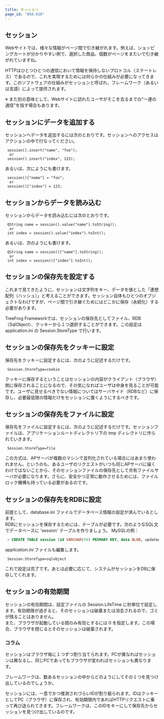 ```yaml
---
title: セッション
page_id: "050.010"
---
```


## セッション

Webサイトでは、様々な情報がページ間で引き継がれます。例えば、ショッピングカートが分かりやすい例で、選択した商品、個数がページをまたいで引き継がれていますね。

HTTPはひとつひとつの通信において情報を保持しないプロトコル（ステートレス）であるので、これを実現するためには何らかの仕組みが必要になってきます。このソフトウェアの仕組みがセッションと呼ばれ、フレームワーク（あるいは言語）によって提供されます。

※ また別の意味として、Webサイトに訪れたユーザがそこを去るまでの"一連の通信"を指す場合もあります。

## セッションにデータを追加する

セッションへデータを追加するには次のとおりです。セッションへのアクセスはアクションの中で行なってください。

```
 session().insert("name", "foo");
  or
 session().insert("index", 123);
```

あるいは、次にようにも書けます。

```
 session()["name"] = "foo";
  or
 session()["index"] = 123;
```

## セッションからデータを読み込む

セッションからデータを読み込むには次のとおりです。

```
 QString name = session().value("name").toString();
  or
 int index = session().value("index").toInt();
```

あるいは、次のようにも書けます。

```
 QString name = session()["name"].toString();
  or
 int index = session()["index"].toInt();
``` 

## セッションの保存先を設定する

これまで見てきたように、セッションは文字列をキー、データを値とした「連想配列（ハッシュ）」と考えることができます。セッション自体もひとつのオブジェクトなわけですが、ページ間で引き継ぐためにはどこかに保存（永続化）する必要があります。
 
TreeFrog Frameworkでは、セッションの保存先としてファイル、RDB（SqlObject）、クッキーから１つ選択することができます。この設定は application.ini の Session.StoreType で行います。

## セッションの保存先をクッキーに設定

保存先をクッキーに設定するには、次のように記述するだけです。

```
 Session.StoreType=cookie
```
 
クッキーに保存するということはセッションの内容がクライアント（ブラウザ）側に保存されることになるので、その気になればユーザは中身を見ることが可能です。ユーザに見せるべきでない情報についてはサーバサイド（RDBなど）に保存し、必要最低限の情報だけをセッションに置くようにするべきです。

## セッションの保存先をファイルに設定

保存先をファイルに設定するには、次のように記述するだけです。セッションファイルは、アプリケーションルートディレクトリ下の tmp ディレクトリに作られていきます。

```
 Session.StoreType=file
```
   
この方式は、APサーバが複数のマシンで並列化されている場合にはあまり使われません。というのも、あるユーザのリクエストがいつも同じAPサーバに届くわけではないことから、そのセッションファイルの保存先として共有ファイルサーバが必要になります。さらに、安全かつ正常に動作させるためには、ファイルロック機構も持っている必要があるのです。

## セッションの保存先をRDBに設定

前提として、database.ini ファイルでデータベース情報の設定が済んでいるとします。<br>
RDBにセッションを保存するためには、テーブルが必要です。次のようなSQL文でデータベースに 'session' テーブルを作りましょう。
MySQLの例：

```sql
 > CREATE TABLE session (id VARCHAR(50) PRIMARY KEY, data BLOB, updated_at TIMESTAMP);
```

*application.ini* ファイルも編集します。

```
 Session.StoreType=sqlobject
```

これで設定は完了です。あとは必要に応じて、システムがセッションをDBに保存してくれます。
 
## セッションの有効期間

セッションの有効期間は、設定ファイルの Session.LifeTime に秒単位で設定します。有効期限が過ぎると、そのセッションは破棄または消去されるので、ゴミが残ることはありません。<br>
また、ブラウザが起動している間のみ有効とするには 0 を指定します。この場合、ブラウザを閉じるとそのセッションは破棄されます。

### コラム

セッションはブラウザ毎に１つずつ割り当てられます。PCが異なればセッションは異なるし、同じPCであってもブラウザが変わればセッションも異なります。

フレームワークは、数あるセッションの中からどのようにしてその１つを見つけ出しているのでしょうか。

セッションには、一意でかつ推測されづらいIDが割り振られます。IDはクッキーとしてPC（ブラウザ）に保存され、有効期限内であればHTTPリクエストに乗って再び送られてきます。フレームワークは、このIDをキーにして保存先からセッションを見つけ出しているのです。